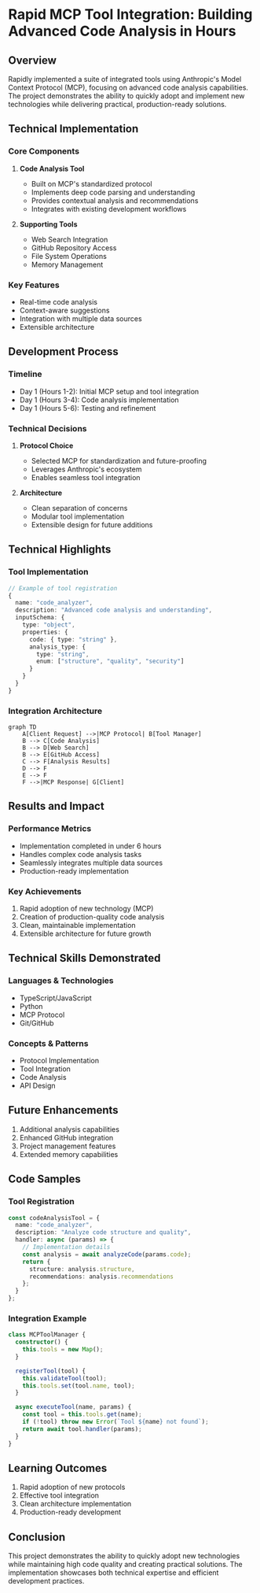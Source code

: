 # Rapid MCP Tool Integration: Building Advanced Code Analysis in Hours

## Overview
Rapidly implemented a suite of integrated tools using Anthropic's Model Context Protocol (MCP), focusing on advanced code analysis capabilities. The project demonstrates the ability to quickly adopt and implement new technologies while delivering practical, production-ready solutions.

## Technical Implementation

### Core Components
1. **Code Analysis Tool**
   - Built on MCP's standardized protocol
   - Implements deep code parsing and understanding
   - Provides contextual analysis and recommendations
   - Integrates with existing development workflows

2. **Supporting Tools**
   - Web Search Integration
   - GitHub Repository Access
   - File System Operations
   - Memory Management

### Key Features
- Real-time code analysis
- Context-aware suggestions
- Integration with multiple data sources
- Extensible architecture

## Development Process

### Timeline
- Day 1 (Hours 1-2): Initial MCP setup and tool integration
- Day 1 (Hours 3-4): Code analysis implementation
- Day 1 (Hours 5-6): Testing and refinement

### Technical Decisions
1. **Protocol Choice**
   - Selected MCP for standardization and future-proofing
   - Leverages Anthropic's ecosystem
   - Enables seamless tool integration

2. **Architecture**
   - Clean separation of concerns
   - Modular tool implementation
   - Extensible design for future additions

## Technical Highlights

### Tool Implementation
```typescript
// Example of tool registration
{
  name: "code_analyzer",
  description: "Advanced code analysis and understanding",
  inputSchema: {
    type: "object",
    properties: {
      code: { type: "string" },
      analysis_type: {
        type: "string",
        enum: ["structure", "quality", "security"]
      }
    }
  }
}
```

### Integration Architecture
```mermaid
graph TD
    A[Client Request] -->|MCP Protocol| B[Tool Manager]
    B --> C[Code Analysis]
    B --> D[Web Search]
    B --> E[GitHub Access]
    C --> F[Analysis Results]
    D --> F
    E --> F
    F -->|MCP Response| G[Client]
```

## Results and Impact

### Performance Metrics
- Implementation completed in under 6 hours
- Handles complex code analysis tasks
- Seamlessly integrates multiple data sources
- Production-ready implementation

### Key Achievements
1. Rapid adoption of new technology (MCP)
2. Creation of production-quality code analysis
3. Clean, maintainable implementation
4. Extensible architecture for future growth

## Technical Skills Demonstrated

### Languages & Technologies
- TypeScript/JavaScript
- Python
- MCP Protocol
- Git/GitHub

### Concepts & Patterns
- Protocol Implementation
- Tool Integration
- Code Analysis
- API Design

## Future Enhancements
1. Additional analysis capabilities
2. Enhanced GitHub integration
3. Project management features
4. Extended memory capabilities

## Code Samples

### Tool Registration
```typescript
const codeAnalysisTool = {
  name: "code_analyzer",
  description: "Analyze code structure and quality",
  handler: async (params) => {
    // Implementation details
    const analysis = await analyzeCode(params.code);
    return {
      structure: analysis.structure,
      recommendations: analysis.recommendations
    };
  }
};
```

### Integration Example
```typescript
class MCPToolManager {
  constructor() {
    this.tools = new Map();
  }

  registerTool(tool) {
    this.validateTool(tool);
    this.tools.set(tool.name, tool);
  }

  async executeTool(name, params) {
    const tool = this.tools.get(name);
    if (!tool) throw new Error(`Tool ${name} not found`);
    return await tool.handler(params);
  }
}
```

## Learning Outcomes
1. Rapid adoption of new protocols
2. Effective tool integration
3. Clean architecture implementation
4. Production-ready development

## Conclusion
This project demonstrates the ability to quickly adopt new technologies while maintaining high code quality and creating practical solutions. The implementation showcases both technical expertise and efficient development practices.
